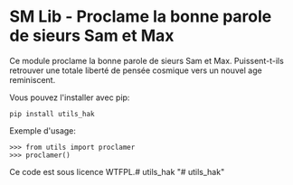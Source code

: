 SM Lib - Proclame la bonne parole de sieurs Sam et Max
========================================================

Ce module proclame la bonne parole de sieurs Sam et Max. Puissent-t-ils
retrouver une totale liberté de pensée cosmique vers un nouvel age
reminiscent.

Vous pouvez l'installer avec pip:

    pip install utils_hak

Exemple d'usage:

    >>> from utils import proclamer
    >>> proclamer()

Ce code est sous licence WTFPL.# utils_hak
"# utils_hak" 
